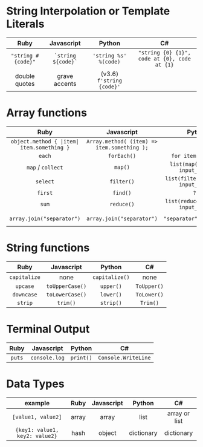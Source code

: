 <!-- 
Ruby | Javascript | Python
:---:|:---:|:---:
-->

# String Interpolation or Template Literals
Ruby | Javascript | Python | C#
:---:|:---:|:---:|:---:
`"string #{code}"`  | ``` `string ${code}` ``` | `'string %s' %(code)` | `"string {0} {1}", code at {0}, code at {1}`
double quotes | grave accents | (v3.6) `f'string {code}'` | 

# Array functions
Ruby | Javascript | Python | C#
:---:|:---:|:---:|:---:
`object.method { \|item\| item.something }` | `Array.method( (item) => item.something );` | | requires LINQ
`each` | `forEach()` | `for item in list:` | `foreach item in list {}`
`map` / `collect` | `map()` | `list(map(function, input_list))` | `array.Select(x => operation on x)` 
`select` | `filter()` | `list(filter(function, input_list))` | `array.Where(x => boolean operation)`
`first` | `find()` | `???`
`sum` | `reduce()` | `list(reduce(function, input_list))` | `array.Aggregate((x,y) => operation on x and y)`
`array.join("separator")` | `array.join("separator")` | `"separator".join(list)` | `string.Join("separator", array)`

# String functions
Ruby | Javascript | Python | C#
:---:|:---:|:---:|:---:
`capitalize` | none | `capitalize()` | none
`upcase` | `toUpperCase()` | `upper()` | `ToUpper()`
`downcase` | `toLowerCase()` | `lower()` | `ToLower()`
`strip` | `trim()` | `strip()` | `Trim()`
<!-- 
# Loops
Ruby | Javascript | Python
:---:|:---:|:---:
  -->
# Terminal Output
Ruby | Javascript | Python | C#
:---:|:---:|:---:|:---:
`puts` | `console.log` | `print()` | `Console.WriteLine`

# Data Types
example | Ruby | Javascript | Python | C#
:---:|:---:|:---:|:---:|:---:
`[value1, value2]` | array | array | list | array or list
`{key1: value1, key2: value2}` | hash | object | dictionary | dictionary
